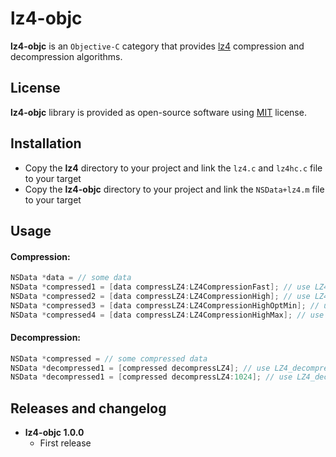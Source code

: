 # lz4-objc

**lz4-objc** is an `Objective-C` category that provides [lz4](https://github.com/lz4/lz4) compression and decompression algorithms.

## License

**lz4-objc** library is provided as open-source software using [MIT](https://opensource.org/licenses/MIT) license.

## Installation

* Copy the **lz4** directory to your project and link the `lz4.c` and `lz4hc.c` file to your target
* Copy the **lz4-objc** directory to your project and link the `NSData+lz4.m` file to your target

## Usage

#### Compression:

```objective-c
NSData *data = // some data
NSData *compressed1 = [data compressLZ4:LZ4CompressionFast]; // use LZ4_compress_default
NSData *compressed2 = [data compressLZ4:LZ4CompressionHigh]; // use LZ4_compress_HC with LZ4HC_CLEVEL_DEFAULT
NSData *compressed3 = [data compressLZ4:LZ4CompressionHighOptMin]; // use LZ4_compress_HC with LZ4HC_CLEVEL_OPT_MIN
NSData *compressed4 = [data compressLZ4:LZ4CompressionHighMax]; // use LZ4_compress_HC with LZ4HC_CLEVEL_MAX
```

#### Decompression:

```objective-c
NSData *compressed = // some compressed data
NSData *decompressed1 = [compressed decompressLZ4]; // use LZ4_decompress_safe with a predefined buffer size
NSData *decompressed1 = [compressed decompressLZ4:1024]; // use LZ4_decompress_safe with a provided buffer size
```

## Releases and changelog

* **lz4-objc 1.0.0**
    * First release